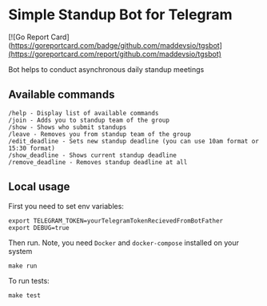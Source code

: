 # Simple Standup Bot for Telegram #

[![Go Report Card](https://goreportcard.com/badge/github.com/maddevsio/tgsbot](https://goreportcard.com/report/github.com/maddevsio/tgsbot)

Bot helps to conduct asynchronous daily standup meetings 

## Available commands
```
/help - Display list of available commands
/join - Adds you to standup team of the group
/show - Shows who submit standups
/leave - Removes you from standup team of the group
/edit_deadline - Sets new standup deadline (you can use 10am format or 15:30 format)
/show_deadline - Shows current standup deadline
/remove_deadline - Removes standup deadline at all
```

## Local usage
First you need to set env variables:

```
export TELEGRAM_TOKEN=yourTelegramTokenRecievedFromBotFather
export DEBUG=true
```
Then run. Note, you need `Docker` and `docker-compose` installed on your system
```
make run
```
To run tests: 
```
make test
```